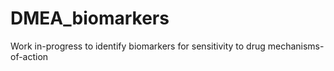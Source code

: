 # DMEA_biomarkers

Work in-progress to identify biomarkers for sensitivity to drug mechanisms-of-action
